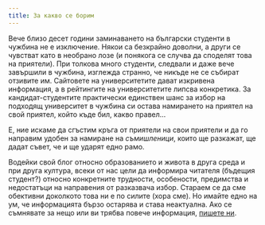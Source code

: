 ```yaml
---
title: За какво се борим
---
```


Вече близо десет години заминаването на български студенти в чужбина не е изключение. Някои са безкрайно доволни, а други се чувстват като в необрано лозе (и понякога се случва да споделят това на приятели). При толкова много студенти, следвали и даже вече завършили в чужбина, изглежда странно, че никъде не се събират отзивите им. Сайтовете на университетите дават изкривена информация, а в рейтингите на университетите липсва конкретика. За кандидат-студентите практически единствен шанс за избор на подходящ университет в чужбина си остава намирането на приятел на свой приятел, който къде бил, какво правел... 

Е, ние искаме да сгъстим кръга от приятели на свои приятели и да го направим удобен за намиране на *съмишленици*, които ще разкажат, ще дадат съвет, че и ще ударят едно рамо.

Водейки свой блог относно образованието и живота в друга среда и при друга култура, всеки от нас цели да информира читателя (бъдещия студент?) относно конкретните трудности, особености, предимства и недостатъци на направения от разказвача избор. Стараем се да сме обективни доколкото това ни е по силите (хора сме). Но имайте едно на ум, че информацията бързо остарява и става неактуална. Ако се съмнявате за нещо или ви трябва повече информация, [пишете ни](/contacts/).
